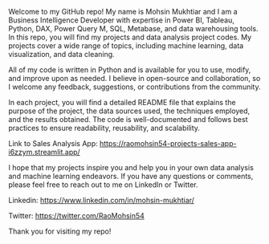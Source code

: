 Welcome to my GitHub repo! My name is Mohsin Mukhtiar and I am a Business Intelligence Developer with expertise in Power BI, Tableau, Python, DAX, Power Query M, SQL, Metabase, and data warehousing tools. In this repo, you will find my projects and data analysis project codes. My projects cover a wide range of topics, including machine learning, data visualization, and data cleaning.

All of my code is written in Python and is available for you to use, modify, and improve upon as needed. I believe in open-source and collaboration, so I welcome any feedback, suggestions, or contributions from the community.

In each project, you will find a detailed README file that explains the purpose of the project, the data sources used, the techniques employed, and the results obtained. The code is well-documented and follows best practices to ensure readability, reusability, and scalability.

Link to Sales Analysis App: https://raomohsin54-projects-sales-app-i6zzym.streamlit.app/

I hope that my projects inspire you and help you in your own data analysis and machine learning endeavors. If you have any questions or comments, please feel free to reach out to me on LinkedIn or Twitter. 

Linkedin: https://www.linkedin.com/in/mohsin-mukhtiar/

Twitter: https://twitter.com/RaoMohsin54

Thank you for visiting my repo!


